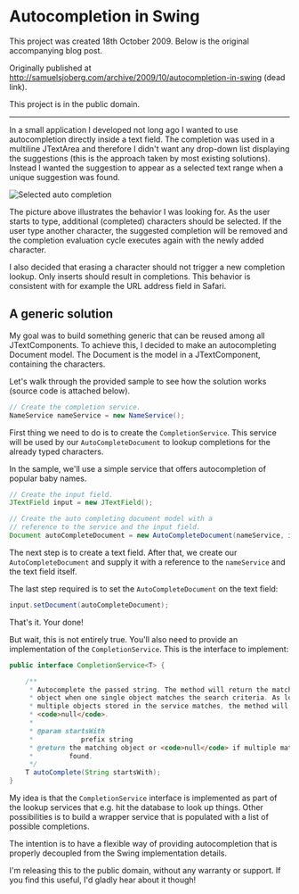 # Autocompletion in Swing

This project was created 18th October 2009. Below is the original accompanying blog post. 

Originally published at http://samuelsjoberg.com/archive/2009/10/autocompletion-in-swing (dead link).

This project is in the public domain.

------

In a small application I developed not long ago I wanted to use autocompletion directly inside a text field. The completion was used in a multiline JTextArea and therefore I didn't want any drop-down list displaying the suggestions (this is the approach taken by most existing solutions). Instead I wanted the suggestion to appear as a selected text range when a unique suggestion was found.

![Selected auto completion](https://github.com/sasjo/autocomplete/blob/master/autocomplete.png)

The picture above illustrates the behavior I was looking for. As the user starts to type, additional (completed) characters should be selected. If the user type another character, the suggested completion will be removed and the completion evaluation cycle executes again with the newly added character.

I also decided that erasing a character should not trigger a new completion lookup. Only inserts should result in completions. This behavior is consistent with for example the URL address field in Safari.

## A generic solution

My goal was to build something generic that can be reused among all JTextComponents. To achieve this, I decided to make an autocompleting Document model. The Document is the model in a JTextComponent, containing the characters.

Let's walk through the provided sample to see how the solution works (source code is attached below).

```java
// Create the completion service.
NameService nameService = new NameService();
```

First thing we need to do is to create the `CompletionService`. This service will be used by our `AutoCompleteDocument` to lookup completions for the already typed characters.

In the sample, we'll use a simple service that offers autocompletion of popular baby names.

```java
// Create the input field.
JTextField input = new JTextField();

// Create the auto completing document model with a
// reference to the service and the input field.
Document autoCompleteDocument = new AutoCompleteDocument(nameService, input);
```

The next step is to create a text field. After that, we create our `AutoCompleteDocument` and supply it with a reference to the `nameService` and the text field itself.

The last step required is to set the `AutoCompleteDocument` on the text field:

```java
input.setDocument(autoCompleteDocument);
```

That's it. Your done!

But wait, this is not entirely true. You'll also need to provide an implementation of the `CompletionService`. This is the interface to implement:

```java
public interface CompletionService<T> {

    /**
     * Autocomplete the passed string. The method will return the matching
     * object when one single object matches the search criteria. As long as
     * multiple objects stored in the service matches, the method will return
     * <code>null</code>.
     *
     * @param startsWith
     *            prefix string
     * @return the matching object or <code>null</code> if multiple matches are
     *         found.
     */
    T autoComplete(String startsWith);
}
```

My idea is that the `CompletionService` interface is implemented as part of the lookup services that e.g. hit the database to look up things. Other possibilities is to build a wrapper service that is populated with a list of possible completions.

The intention is to have a flexible way of providing autocompletion that is properly decoupled from the Swing implementation details.

I'm releasing this to the public domain, without any warranty or support. If you find this useful, I'd gladly hear about it though!

